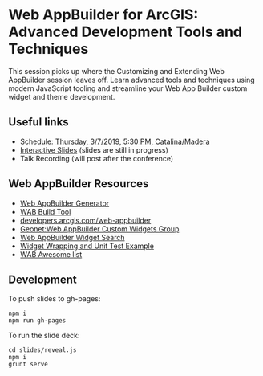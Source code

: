 # Web AppBuilder for ArcGIS: Advanced Development Tools and Techniques

This session picks up where the Customizing and Extending Web AppBuilder session leaves off. Learn advanced tools and techniques using modern JavaScript tooling and streamline your Web App Builder custom widget and theme development.


## Useful links
 * Schedule: [Thursday, 3/7/2019, 5:30 PM, Catalina/Madera](https://devsummit2019.schedule.esri.com/schedule/2062154902)
 * [Interactive Slides](https://gavinr.github.io/web-appbuilder-tools-techniques-dev-summit-2019/index.html) (slides are still in progress)
 * Talk Recording (will post after the conference)

## Web AppBuilder Resources
 * [Web AppBuilder Generator](https://github.com/Esri/generator-esri-appbuilder-js)
 * [WAB Build Tool](https://www.github.com/gbochenek/esri-wab-build)
 * [developers.arcgis.com/web-appbuilder](https://developers.arcgis.com/web-appbuilder/)
 * [Geonet:Web AppBuilder Custom Widgets Group](https://geonet.esri.com/groups/web-app-builder-custom-widgets)
 * [Web AppBuilder Widget Search](https://web-appbuilder-widget-search.surge.sh/)
 * [Widget Wrapping and Unit Test Example](https://github.com/gbochenek/wab-test-example)
 * [WAB Awesome list](https://hhkaos.github.io/awesome-arcgis/arcgis/products/web-appbuilder/)

## Development

To push slides to gh-pages:

```
npm i
npm run gh-pages
```

To run the slide deck:

```
cd slides/reveal.js
npm i
grunt serve
```
